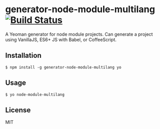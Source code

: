 # generator-node-module-multilang [![Build Status](https://secure.travis-ci.org/raymond-h/generator-node-module-multilang.png?branch=master)](https://travis-ci.org/raymond-h/generator-node-module-multilang)

A Yeoman generator for node module projects. Can generate a project using VanillaJS, ES6+ JS with Babel, or CoffeeScript.

## Installation

```
$ npm install -g generator-node-module-multilang yo
```

## Usage

```
$ yo node-module-multilang
```

## License

MIT
